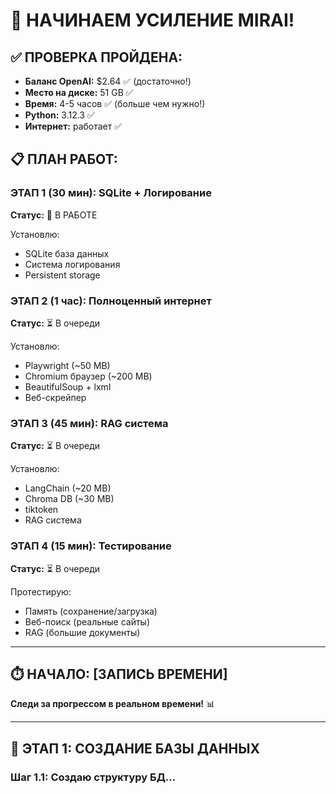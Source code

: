 # 🚀 НАЧИНАЕМ УСИЛЕНИЕ MIRAI!

## ✅ ПРОВЕРКА ПРОЙДЕНА:

- **Баланс OpenAI:** $2.64 ✅ (достаточно!)
- **Место на диске:** 51 GB ✅
- **Время:** 4-5 часов ✅ (больше чем нужно!)
- **Python:** 3.12.3 ✅
- **Интернет:** работает ✅

## 📋 ПЛАН РАБОТ:

### ЭТАП 1 (30 мин): SQLite + Логирование

**Статус:** 🔄 В РАБОТЕ

Установлю:

- SQLite база данных
- Система логирования
- Persistent storage

### ЭТАП 2 (1 час): Полноценный интернет

**Статус:** ⏳ В очереди

Установлю:

- Playwright (~50 MB)
- Chromium браузер (~200 MB)
- BeautifulSoup + lxml
- Веб-скрейпер

### ЭТАП 3 (45 мин): RAG система

**Статус:** ⏳ В очереди

Установлю:

- LangChain (~20 MB)
- Chroma DB (~30 MB)
- tiktoken
- RAG система

### ЭТАП 4 (15 мин): Тестирование

**Статус:** ⏳ В очереди

Протестирую:

- Память (сохранение/загрузка)
- Веб-поиск (реальные сайты)
- RAG (большие документы)

---

## ⏱️ НАЧАЛО: [ЗАПИСЬ ВРЕМЕНИ]

**Следи за прогрессом в реальном времени!** 📊

---

## 🎯 ЭТАП 1: СОЗДАНИЕ БАЗЫ ДАННЫХ

### Шаг 1.1: Создаю структуру БД...
